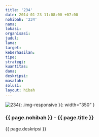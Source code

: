```yaml
---
title: '234'
date: 2014-01-23 11:08:00 +07:00
nohibah: '234'
nama: 
lokasi: 
organisasi: 
judul: 
lama: 
target: 
keberhasilan: 
tipe: 
strategi: 
kuantitas: 
dana: 
deskripsi: 
masalah: 
solusi: 
layout: hibah
---
```


![234](/static/img/hibahcms/234.png){: .img-responsive }{: width="350" }

### {{ page.nohibah }} - {{ page.title }}

{{ page.deskripsi }}
